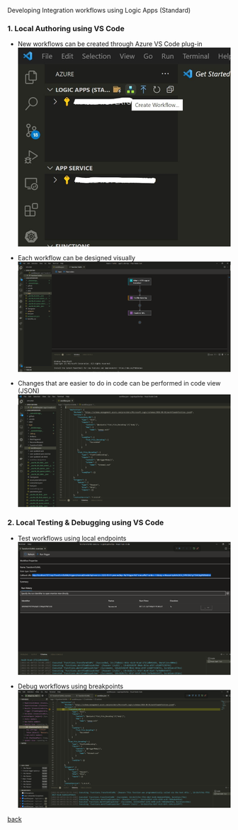 Developing Integration workflows using Logic Apps (Standard)

### 1. Local Authoring using VS Code

- New workflows can be created through Azure VS Code plug-in
![New Workflow](images/newworkflow.jpg)

- Each workflow can be designed visually
![Design Workflow](images/designworkflow.png)

- Changes that are easier to do in code can be performed in code view (JSON)
![Code Workflow](images/codeworkflow.png)

### 2. Local Testing & Debugging using VS Code

- Test workflows using local endpoints
![Test Workflow](images/testworkflow.png)

- Debug workflows using breakpoints
![Debug Workflow](images/debugworkflow.png)

[back](./)